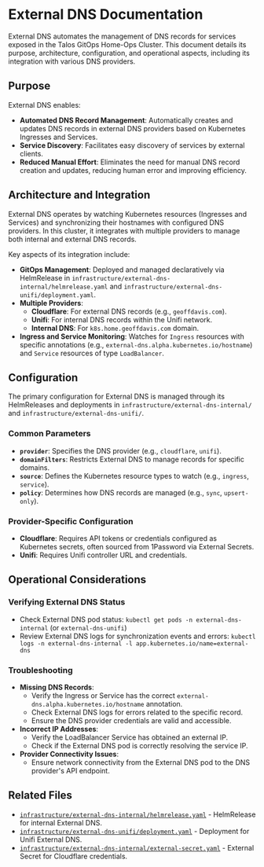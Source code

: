 # External DNS Documentation

External DNS automates the management of DNS records for services exposed in the Talos GitOps Home-Ops Cluster. This document details its purpose, architecture, configuration, and operational aspects, including its integration with various DNS providers.

## Purpose

External DNS enables:

- **Automated DNS Record Management**: Automatically creates and updates DNS records in external DNS providers based on Kubernetes Ingresses and Services.
- **Service Discovery**: Facilitates easy discovery of services by external clients.
- **Reduced Manual Effort**: Eliminates the need for manual DNS record creation and updates, reducing human error and improving efficiency.

## Architecture and Integration

External DNS operates by watching Kubernetes resources (Ingresses and Services) and synchronizing their hostnames with configured DNS providers. In this cluster, it integrates with multiple providers to manage both internal and external DNS records.

Key aspects of its integration include:

- **GitOps Management**: Deployed and managed declaratively via HelmRelease in `infrastructure/external-dns-internal/helmrelease.yaml` and `infrastructure/external-dns-unifi/deployment.yaml`.
- **Multiple Providers**:
  - **Cloudflare**: For external DNS records (e.g., `geoffdavis.com`).
  - **Unifi**: For internal DNS records within the Unifi network.
  - **Internal DNS**: For `k8s.home.geoffdavis.com` domain.
- **Ingress and Service Monitoring**: Watches for `Ingress` resources with specific annotations (e.g., `external-dns.alpha.kubernetes.io/hostname`) and `Service` resources of type `LoadBalancer`.

## Configuration

The primary configuration for External DNS is managed through its HelmReleases and deployments in `infrastructure/external-dns-internal/` and `infrastructure/external-dns-unifi/`.

### Common Parameters

- **`provider`**: Specifies the DNS provider (e.g., `cloudflare`, `unifi`).
- **`domainFilters`**: Restricts External DNS to manage records for specific domains.
- **`source`**: Defines the Kubernetes resource types to watch (e.g., `ingress`, `service`).
- **`policy`**: Determines how DNS records are managed (e.g., `sync`, `upsert-only`).

### Provider-Specific Configuration

- **Cloudflare**: Requires API tokens or credentials configured as Kubernetes secrets, often sourced from 1Password via External Secrets.
- **Unifi**: Requires Unifi controller URL and credentials.

## Operational Considerations

### Verifying External DNS Status

- Check External DNS pod status: `kubectl get pods -n external-dns-internal` (or `external-dns-unifi`)
- Review External DNS logs for synchronization events and errors: `kubectl logs -n external-dns-internal -l app.kubernetes.io/name=external-dns`

### Troubleshooting

- **Missing DNS Records**:
  - Verify the Ingress or Service has the correct `external-dns.alpha.kubernetes.io/hostname` annotation.
  - Check External DNS logs for errors related to the specific record.
  - Ensure the DNS provider credentials are valid and accessible.
- **Incorrect IP Addresses**:
  - Verify the LoadBalancer Service has obtained an external IP.
  - Check if the External DNS pod is correctly resolving the service IP.
- **Provider Connectivity Issues**:
  - Ensure network connectivity from the External DNS pod to the DNS provider's API endpoint.

## Related Files

- [`infrastructure/external-dns-internal/helmrelease.yaml`](../../infrastructure/external-dns-internal/helmrelease.yaml) - HelmRelease for internal External DNS.
- [`infrastructure/external-dns-unifi/deployment.yaml`](../../infrastructure/external-dns-unifi/deployment.yaml) - Deployment for Unifi External DNS.
- [`infrastructure/external-dns-internal/external-secret.yaml`](../../infrastructure/external-dns-internal/external-secret.yaml) - External Secret for Cloudflare credentials.
